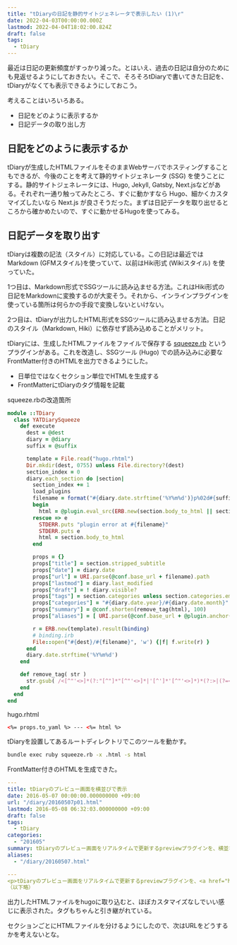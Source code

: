 ```yaml
---
title: "tDiaryの日記を静的サイトジェネレータで表示したい (1)\r"
date: 2022-04-03T00:00:00.000Z
lastmod: 2022-04-04T18:02:00.824Z
draft: false
tags:
  - tDiary
---
```


最近は日記の更新頻度がすっかり減った。とはいえ、過去の日記は自分のためにも見返せるようにしておきたい。そこで、そろそろtDiaryで書いてきた日記を、tDiaryがなくても表示できるようにしておこう。

考えることはいろいろある。

- 日記をどのように表示するか
- 日記データの取り出し方

## 日記をどのように表示するか

tDiaryが生成したHTMLファイルをそのままWebサーバでホスティングすることもできるが、今後のことを考えて静的サイトジェネレータ (SSG) を使うことにする。静的サイトジェネレータには、Hugo, Jekyll, Gatsby, Next.jsなどがある。それぞれ一通り触ってみたところ、すぐに動かすなら Hugo、細かくカスタマイズしたいなら Next.js が良さそうだった。まずは日記データを取り出せるところから確かめたいので、すぐに動かせるHugoを使ってみる。

## 日記データを取り出す

tDiaryは複数の記法（スタイル）に対応している。この日記は最近ではMarkdown (GFMスタイル)を使っていて、以前はHiki形式 (Wikiスタイル) を使っていた。

1つ目は、Markdown形式でSSGツールに読み込ませる方法。これはHiki形式の日記をMarkdownに変換するのが大変そう。それから、インラインプラグインを使っている箇所は何らかの手段で変換しないといけない。

2つ目は、tDiaryが出力したHTML形式をSSGツールに読み込ませる方法。日記のスタイル（Markdown, Hiki）に依存せず読み込めることがメリット。

tDiaryには、生成したHTMLファイルをファイルで保存する [squeeze.rb](https://github.com/tdiary/tdiary-contrib/blob/master/plugin/squeeze.rb) というプラグインがある。これを改造し、SSGツール (Hugo) での読み込みに必要なFrontMatter付きのHTMLを出力できるようにした。

- 日単位ではなくセクション単位でHTMLを生成する
- FrontMatterにtDiaryのタグ情報を記載

squeeze.rbの改造箇所

```ruby
module ::TDiary
  class YATDiarySqueeze
    def execute
      dest = @dest
      diary = @diary
      suffix = @suffix

      template = File.read("hugo.rhtml")
      Dir.mkdir(dest, 0755) unless File.directory?(dest)
      section_index = 0
      diary.each_section do |section|
        section_index += 1
        load_plugins
        filename = format("#{diary.date.strftime('%Y%m%d')}p%02d#{suffix}", section_index)
        begin
          html = @plugin.eval_src(ERB.new(section.body_to_html || section.subtitle).src)
        rescue => e
          STDERR.puts "plugin error at #{filename}"
          STDERR.puts e
          html = section.body_to_html
        end

        props = {}
        props["title"] = section.stripped_subtitle
        props["date"] = diary.date
        props["url"] = URI.parse(@conf.base_url + filename).path
        props["lastmod"] = diary.last_modified
        props["draft"] = ! diary.visible?
        props["tags"] = section.categories unless section.categories.empty?
        props["categories"] = "#{diary.date.year}/#{diary.date.month}"
        props["summary"] = @conf.shorten(remove_tag(html), 100)
        props["aliases"] = [ URI.parse(@conf.base_url + @plugin.anchor(diary.date.strftime('%Y%m%d'))).path ]

        r = ERB.new(template).result(binding)
        # binding.irb
        File::open("#{dest}/#{filename}", 'w') {|f|	f.write(r) }
      end
      diary.date.strftime('%Y%m%d')
    end

    def remove_tag( str )
      str.gsub( /<[^"'<>]*(?:"[^"]*"[^"'<>]*|'[^']*'[^"'<>]*)*(?:>|(?=<)|$)/, '' )
    end
  end
end
```

hugo.rhtml

```html
<%= props.to_yaml %> --- <%= html %>
```

tDiaryを設置してあるルートディレクトリでこのツールを動かす。

```bash
bundle exec ruby squeeze.rb -x .html -s html
```

FrontMatter付きのHTMLを生成できた。

```yaml
---
title: tDiaryのプレビュー画面を横並びで表示
date: 2016-05-07 00:00:00.000000000 +09:00
url: "/diary/20160507p01.html"
lastmod: 2016-05-08 06:32:03.000000000 +09:00
draft: false
tags:
  - tDiary
categories:
  - "201605"
summary: tDiaryのプレビュー画面をリアルタイムで更新するpreviewプラグインを、横並びでいい感じに表示できるようにした。これでまた、日記が書きやすくなったよ。  以前は縦に並んでいたので、更新する..
aliases:
  - "/diary/20160507.html"

---
<p>tDiaryのプレビュー画面をリアルタイムで更新するpreviewプラグインを、<a href="https://github.com/tdiary/tdiary-contrib/pull/157">横並びでいい感じに表示できるようにした</a>。これでまた、日記が書きやすくなったよ。</p>
（以下略）
```

出力したHTMLファイルをhugoに取り込むと、ほぼカスタマイズなしでいい感じに表示された。タグもちゃんと引き継がれている。

セクションごとにHTMLファイルを分けるようにしたので、次はURLをどうするかを考えないとな。
